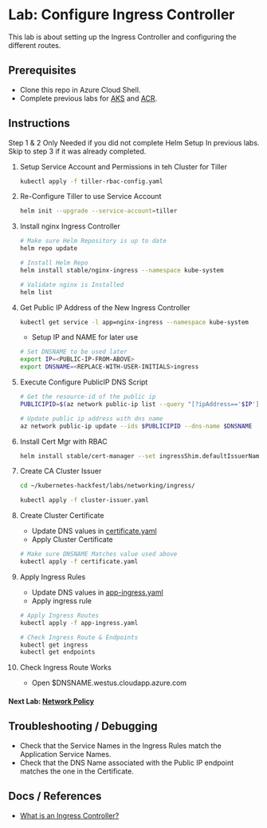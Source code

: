 # Lab: Configure Ingress Controller

This lab is about setting up the Ingress Controller and configuring the different routes.

## Prerequisites

* Clone this repo in Azure Cloud Shell.
* Complete previous labs for [AKS](../../create-aks-cluster/README.md) and [ACR](../../build-application/README.md).

## Instructions
Step 1 & 2 Only Needed if you did not complete Helm Setup In previous labs. Skip to step 3 if it was already completed.

1. Setup Service Account and Permissions in teh Cluster for Tiller

    ```bash
    kubectl apply -f tiller-rbac-config.yaml
    ```

2. Re-Configure Tiller to use Service Account

    ```bash
    helm init --upgrade --service-account=tiller
    ```

3. Install nginx Ingress Controller

    ```bash
    # Make sure Helm Repository is up to date
    helm repo update

    # Install Helm Repo
    helm install stable/nginx-ingress --namespace kube-system

    # Validate nginx is Installed
    helm list
    ```

4. Get Public IP Address of the New Ingress Controller
    
    ```bash
    kubectl get service -l app=nginx-ingress --namespace kube-system
    ```

    * Setup IP and NAME for later use
    ```bash
    # Set DNSNAME to be used later
    export IP=<PUBLIC-IP-FROM-ABOVE>
    export DNSNAME=<REPLACE-WITH-USER-INITIALS>ingress
    ```

5. Execute Configure PublicIP DNS Script

    ```bash
    # Get the resource-id of the public ip
    PUBLICIPID=$(az network public-ip list --query "[?ipAddress=='$IP'].[id]" --output tsv)

    # Update public ip address with dns name
    az network public-ip update --ids $PUBLICIPID --dns-name $DNSNAME
    ```

6. Install Cert Mgr with RBAC

    ```bash
    helm install stable/cert-manager --set ingressShim.defaultIssuerName=letsencrypt-prod --set IngressShim.defaultIssuerKind=ClusterIssuer
    ```

7. Create CA Cluster Issuer

    ```bash
    cd ~/kubernetes-hackfest/labs/networking/ingress/
    
    kubectl apply -f cluster-issuer.yaml
    ```

8. Create Cluster Certificate
    * Update DNS values in [certificate.yaml](./certificate.yaml)
    * Apply Cluster Certificate

    ```bash
    # Make sure DNSNAME Matches value used above
    kubectl apply -f certificate.yaml
    ```

9. Apply Ingress Rules
    * Update DNS values in [app-ingress.yaml](./app-ingress.yaml)
    * Apply ingress rule

    ```bash
    # Apply Ingress Routes
    kubectl apply -f app-ingress.yaml

    # Check Ingress Route & Endpoints
    kubectl get ingress
    kubectl get endpoints
    ```
10. Check Ingress Route Works
    * Open $DNSNAME.westus.cloudapp.azure.com

#### Next Lab: [Network Policy](../network-policy/README.md)

## Troubleshooting / Debugging

* Check that the Service Names in the Ingress Rules match the Application Service Names.
* Check that the DNS Name associated with the Public IP endpoint matches the one in the Certificate.

## Docs / References

* [What is an Ingress Controller?](https://kubernetes.io/docs/concepts/services-networking/ingress/)
